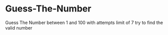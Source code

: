 # Guess-The-Number
Guess The Number between 1 and 100
with attempts limit of 7
try to find the valid number
